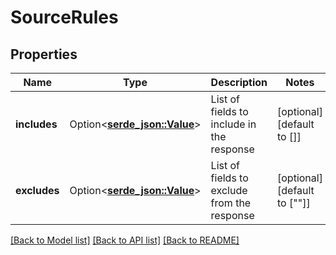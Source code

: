 # SourceRules

## Properties

Name | Type | Description | Notes
------------ | ------------- | ------------- | -------------
**includes** | Option<[**serde_json::Value**](.md)> | List of fields to include in the response | [optional][default to []]
**excludes** | Option<[**serde_json::Value**](.md)> | List of fields to exclude from the response | [optional][default to [""]]

[[Back to Model list]](../README.md#documentation-for-models) [[Back to API list]](../README.md#documentation-for-api-endpoints) [[Back to README]](../README.md)


